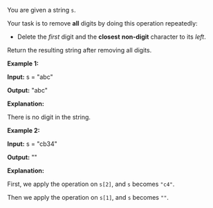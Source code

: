 You are given a string  `s`.

Your task is to remove  **all**  digits by doing this operation repeatedly:

-   Delete the  _first_  digit and the  **closest**  **non-digit**  character to its  _left_.

Return the resulting string after removing all digits.

**Example 1:**

**Input:**  s = "abc"

**Output:**  "abc"

**Explanation:**

There is no digit in the string.

**Example 2:**

**Input:**  s = "cb34"

**Output:**  ""

**Explanation:**

First, we apply the operation on  `s[2]`, and  `s`  becomes  `"c4"`.

Then we apply the operation on  `s[1]`, and  `s`  becomes  `""`.
